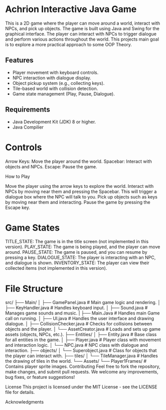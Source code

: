 # Achrion Interactive Java Game

This is a 2D game where the player can move around a world, interact with NPCs, and pick up objects. The game is built using Java and Swing for the graphical interface. 
The player can interact with NPCs to trigger dialogue and perform various actions throughout the world. This projects main goal is to explore a more practical approach to some 
OOP Theory. 

## Features
- Player movement with keyboard controls.
- NPC interaction with dialogue display.
- Object pickup system (e.g., collecting keys).
- Tile-based world with collision detection.
- Game state management (Play, Pause, Dialogue).

## Requirements
- Java Development Kit (JDK) 8 or higher.
- Java Compilier 

# Controls
Arrow Keys: Move the player around the world.
Spacebar: Interact with objects and NPCs.
Escape: Pause the game.

How to Play

Move the player using the arrow keys to explore the world.
Interact with NPCs by moving near them and pressing the Spacebar. This will trigger a dialogue box where the NPC will talk to you.
Pick up objects such as keys by moving near them and interacting.
Pause the game by pressing the Escape key.

# Game States
TITLE_STATE: The game is in the title screen (not implemented in this version).
PLAY_STATE: The game is being played, and the player can move around.
PAUSE_STATE: The game is paused, and you can resume by pressing a key.
DIALOGUE_STATE: The player is interacting with an NPC, and dialogue is shown.
INVENTORY_STATE: The player can view their collected items (not implemented in this version).

# File Structure

src/
├── Main/
│   ├── GamePanel.java          # Main game logic and rendering.
│   ├── KeyHandler.java         # Handles keyboard input.
│   ├── Sound.java              # Manages game sounds and music.
|   ├── Main.Java               # Handles main Game call on running. 
│   ├── UI.java                 # Handles the user interface and drawing dialogue.
│   ├── CollisionChecker.java   # Checks for collisions between objects and the player.
│   └── AssetCreator.java       # Loads and sets up game assets (objects, NPCs, etc.).
├── Entities/
│   ├── Entity.java             # Base class for all entities in the game.
│   ├── Player.java             # Player class with movement and interaction logic.
│   └── NPC.java                # NPC class with dialogue and interaction.
├── objects/
│   └── Superobject.java        # Class for objects that the player can interact with.
├── tiles/
│   └── TileManager.java        # Handles the drawing of tiles in the world.
└── Assets/
    └── Player1Frames/          # Contains player sprite images.
Contributing
Feel free to fork the repository, make changes, and submit pull requests. We welcome any improvements, bug fixes, or feature suggestions!

License
This project is licensed under the MIT License - see the LICENSE file for details.

Acknowledgments
